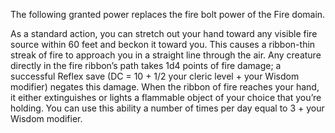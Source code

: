 The following granted power replaces the fire bolt power of the Fire domain.

As a standard action, you can stretch out your hand toward any visible fire source within 60 feet and beckon it toward you. This causes a ribbon-thin streak of fire to approach you in a straight line through the air. Any creature directly in the fire ribbon’s path takes 1d4 points of fire damage; a successful Reflex save (DC = 10 + 1/2 your cleric level + your Wisdom modifier) negates this damage. When the ribbon of fire reaches your hand, it either extinguishes or lights a flammable object of your choice that you’re holding. You can use this ability a number of times per day equal to 3 + your Wisdom modifier.